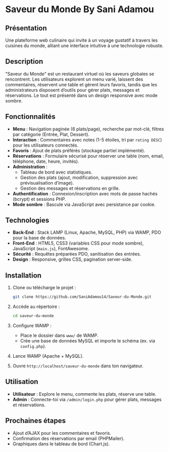# Saveur du Monde By Sani Adamou

## Présentation

Une plateforme web culinaire qui invite à un voyage gustatif à travers les cuisines du monde, alliant une interface intuitive à une technologie robuste.

## Description

"Saveur du Monde" est un restaurant virtuel où les saveurs globales se rencontrent. Les utilisateurs explorent un menu varié, laissent des commentaires, réservent une table et gèrent leurs favoris, tandis que les administrateurs disposent d’outils pour gérer plats, messages et réservations. Le tout est présenté dans un design responsive avec mode sombre.

## Fonctionnalités

- **Menu** : Navigation paginée (6 plats/page), recherche par mot-clé, filtres par catégorie (Entrée, Plat, Dessert).
- **Interaction** : Commentaires avec notes (1-5 étoiles, tri par `rating DESC`) pour les utilisateurs connectés.
- **Favoris** : Ajout de plats préférés (stockage partiel implémenté).
- **Réservations** : Formulaire sécurisé pour réserver une table (nom, email, téléphone, date, heure, invités).
- **Administration** :
  - Tableau de bord avec statistiques.
  - Gestion des plats (ajout, modification, suppression avec prévisualisation d’image).
  - Gestion des messages et réservations en grille.
- **Authentification** : Connexion/inscription avec mots de passe hachés (bcrypt) et sessions PHP.
- **Mode sombre** : Bascule via JavaScript avec persistance par cookie.

## Technologies

- **Back-End** : Stack LAMP (Linux, Apache, MySQL, PHP) via WAMP, PDO pour la base de données.
- **Front-End** : HTML5, CSS3 (variables CSS pour mode sombre), JavaScript (`main.js`), FontAwesome.
- **Sécurité** : Requêtes préparées PDO, sanitisation des entrées.
- **Design** : Responsive, grilles CSS, pagination server-side.

## Installation

1. Clone ou télécharge le projet :

   ```bash
   git clone https://github.com/SaniAdamou14/Saveur-du-Monde.git
   ```

2. Accède au répertoire :

   ```bash
   cd saveur-du-monde
   ```

3. Configure WAMP :
   - Place le dossier dans `www/` de WAMP.
   - Crée une base de données MySQL et importe le schéma (ex. via `config.php`).
4. Lance WAMP (Apache + MySQL).
5. Ouvre `http://localhost/saveur-du-monde` dans ton navigateur.

## Utilisation

- **Utilisateur** : Explore le menu, commente les plats, réserve une table.
- **Admin** : Connecte-toi via `/admin/login.php` pour gérer plats, messages et réservations.


## Prochaines étapes

- Ajout d’AJAX pour les commentaires et favoris.
- Confirmation des réservations par email (PHPMailer).
- Graphiques dans le tableau de bord (Chart.js).
